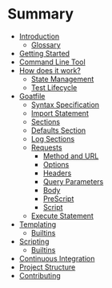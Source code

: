 # Summary

- [Introduction](./introduction/index.md)
  - [Glossary](./introduction/glossary.md)
- [Getting Started](./getting-started/index.md)
- [Command Line Tool](./command-line-tool/index.md)
- [How does it work?](./explanations/index.md)
  - [State Management](./explanations/state.md)
  - [Test Lifecycle]()
- [Goatfile](./goatfile/index.md)
  - [Syntax Specification](./goatfile/specification.md)
  - [Import Statement](./goatfile/import-statement.md)
  - [Sections](./goatfile/sections.md)
  - [Defaults Section](./goatfile/defaults-section.md)
  - [Log Sections](./goatfile/logsections.md)
  - [Requests](./goatfile/requests/index.md)
    - [Method and URL](./goatfile/requests/method-and-url.md)
    - [Options](./goatfile/requests/options.md)
    - [Headers](./goatfile/requests/header.md)
    - [Query Parameters](./goatfile/requests/query-params.md)
    - [Body](./goatfile/requests/body.md)
    - [PreScript](./goatfile/requests/prescript.md)
    - [Script](./goatfile/requests/script.md)
  - [Execute Statement]()
- [Templating](./templating/index.md)
  - [Builtins](./templating/builtins.md)
- [Scripting](./scripting/index.md)
  - [Builtins](./scripting/builtins.md)
- [Continuous Integration]()
- [Project Structure]()
- [Contributing]()
